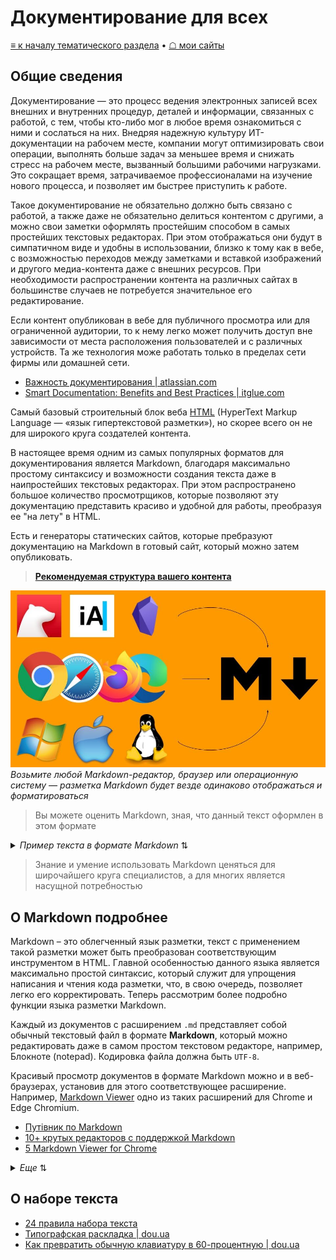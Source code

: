 # Документирование для всех

[≡ к началу тематического раздела](index.md) • [☖ мои сайты](../index.md)

## Общие сведения

Документирование — это процесс ведения электронных записей всех внешних и внутренних процедур, деталей и информации, связанных с работой, с тем, чтобы кто-либо мог в любое время ознакомиться с ними и сослаться на них. Внедряя надежную культуру ИТ-документации на рабочем месте, компании могут оптимизировать свои операции, выполнять больше задач за меньшее время и снижать стресс на рабочем месте, вызванный большими рабочими нагрузками. Это сокращает время, затрачиваемое профессионалами на изучение нового процесса, и позволяет им быстрее приступить к работе.

Такое документирование не обязательно должно быть связано с работой, а также даже не обязательно делиться контентом с другими, а можно свои заметки оформлять простейшим способом в самых простейших текстовых редакторах. При этом отображаться они будут в симпатичном виде и удобны в использовании, близко к тому как в вебе, с возможностью переходов между заметками и вставкой изображений и другого медиа-контента даже с внешних ресурсов. При необходимости распространении контента на различных сайтах в большинстве случаев не потребуется значительное его редактирование.

Если контент опубликован в вебе для публичного просмотра или для ограниченной аудитории, то к нему легко может получить доступ вне зависимости от места расположения пользователей и с различных устройств. Та же технология може работать только в пределах сети фирмы или домашней сети.

- [Важность документирования | atlassian.com](https://www.atlassian.com/ru/work-management/knowledge-sharing/documentation/importance-of-documentation)
- [Smart Documentation: Benefits and Best Practices | itglue.com](https://www.itglue.com/blog/benefits-and-best-practices-of-smart-documentation/)

Самый базовый строительный блок веба [HTML](https://developer.mozilla.org/ru/docs/Web/HTML) (HyperText Markup Language — «язык гипертекстовой разметки»), но скорее всего он не для широкого круга создателей контента.

В настоящее время одним из самых популярных форматов для документирования является Markdown, благодаря максимально простому синтаксису и возможности создания текста даже в наипростейших текстовых редакторах. При этом распространено большое количество просмотрщиков, которые позволяют  эту документацию представить красиво и удобной для работы, преобразуя ее "на лету" в HTML.

Есть и генераторы статических сайтов, которые пребразуют документацию на Markdown в готовый сайт, который можно затем опубликовать.

> **[Рекомендуемая структура вашего контента](recommended-doc-site-structure.md)**

![Markdown](../assets/images/markdown-everywhere.jpg) _Возьмите любой Markdown-редактор, браузер или операционную систему — разметка Markdown будет везде одинаково отображаться и форматироваться_

> Вы можете оценить Markdown, зная, что данный текст оформлен в этом формате

<details>
<summary><i>Пример текста в формате Markdown</i> ⇅</summary>

```md
 Самый базовый строительный блок веба [HTML](https://developer.mozilla.org/ru/docs/Web/HTML) (HyperText Markup Language — «язык гипертекстовой разметки»), но скорее всего он не для широкого круга создателей контента.

В настоящее время одним из самых популярных форматов для документирования является Markdown, благодаря максимально простому синтаксису и возможности создания текста даже в наипростейших текстовых редакторах. При этом распространено большое количество просмотрщиков, которые позволяют  эту документацию представить красиво и удобной для работы, преобразуя ее "на лету" в HTML.

Есть и генераторы статических сайтов, которые пребразуют документацию на Markdown в готовый сайт, который можно затем опубликовать.

![Markdown](../assets/images/markdown.jpg) _Возьмите любой Markdown-редактор, браузер или операционную систему — разметка Markdown будет везде одинаково отображаться и форматироваться_

> Вы можете оценить Markdown, зная, что данный текст оформлен в этом формате
```

</details>

> Знание и умение использовать Markdown ценяться для широчайшего круга специалистов, а для многих является насущной потребностью

## О Markdown подробнее

Markdown – это облегченный язык разметки, текст с применением такой разметки может быть преобразован соответствующим инструментом в HTML. Главной особенностью данного языка является максимально простой синтаксис, который служит для упрощения написания и чтения кода разметки, что, в свою очередь, позволяет легко его корректировать. Теперь рассмотрим более подробно функции языка разметки Markdown.

Каждый из документов с расширением `.md` представляет собой обычный текстовый файл в формате **Markdown**, который можно редактировать даже в самом простом текстовом редакторе, например, Блокноте (notepad). Кодировка файла должна быть `UTF-8`.

Красивый просмотр документов в формате Markdown можно и в веб-браузерах, установив для этого соответствующее расширение.
Например, [Markdown Viewer](https://chrome.google.com/webstore/detail/markdown-viewer/ckkdlimhmcjmikdlpkmbgfkaikojcbjk) одно из таких расширений для Chrome и Edge Chromium.

- [Путівник по Markdown](https://markdown.rozh2sch.org.ua/)
- [10+ крутых редакторов с поддержкой Markdown](https://blog.themarfa.name/10-krutykh-riedaktorov-s-poddierzhkoi-markdown/)
- [5 Markdown Viewer for Chrome](https://linuxpip.org/markdown-viewer-chrome/)

<details>
  <summary><i>Еще</i> ⇅</summary>

- [Шпаргалка по синтаксису Markdown](https://ydmitry.ru/blog/rukovodstvo-po-markdown-dlya-uproshcheniya-veb-razrabotki/)
- [Введение в Markdown](https://ru.markdown.net.br/nachinaya/)
- [Введение в Markdown: главное, что вы хотели знать о разметке, но стеснялись спросить | bbbl.dev](https://bbbl.dev/articles/all-about-markdown)
- `►` [Полный курс по Markdown](https://www.youtube.com/watch?v=8owG83ozHYw)
- `►` [Markdown - напиши README за 2 минуты](https://www.youtube.com/watch?v=FFBTGdEMrQ4)
- `►` [Markdown - что за язык и как им пользоваться](https://www.youtube.com/watch?v=jPKi2Addbxw)
- `►` [Markdown и системы документирования](https://www.youtube.com/watch?v=Jv-WUHW5PkY)

- После пустой строки начинается новый абзац. Перенести строку в текущем абзаце можно с помощью пробела и символа `\` в конце строки.
- [Как оформить распахиваемый контент по щелчку мыши](https://gist.github.com/scmx/eca72d44afee0113ceb0349dd54a84a2)
- [Представление структуры каталогов и файлов в синтаксисе Markdown](https://coderoad.ru/19699059/Представление-структуры-каталогов-и-файлов-в-синтаксисе-Markdown)

</details>

## О наборе текста

- [24 правила набора текста](https://idg.net.ua/blog/pravila-nabora-teksta)
- [Типографская раскладка | dou.ua](https://dou.ua/forums/topic/37897/)
- [Как превратить обычную клавиатуру в 60-процентную | dou.ua](https://dou.ua/forums/topic/37776/)
